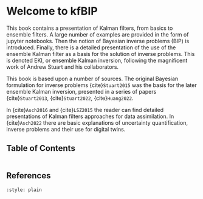 # Welcome to kfBIP

This book contains a presentation of Kalman filters, from basics to ensemble filters. A large number of examples are provided in the form of jupyter notebooks. Then the notion of Bayesian inverse problems (BIP) is introduced.  Finally, there is a detailed presentation of the use of the ensemble Kalman filter as a basis for the solution of inverse problems. This is denoted EKI, or ensemble Kalman inversion, following the magnificent work of Andrew Stuart and his collaborators.

This book is based upon a number of sources. The original Bayesian formulation for inverse problems {cite}`Stuart2015` was the basis for the later ensemble Kalman inversion, presented in a series of papers {cite}`Stuart2013`, {cite}`Stuart2022`, {cite}`Huang2022`.

In {cite}`Asch2016` and {cite}`LSZ2015` the reader can find detailed presentations of Kalman filters approaches for data assimilation. In  {cite}`Asch2022` there are basic explanations of uncertainty quantification, inverse problems and their use for digital twins.

## Table of Contents

```{tableofcontents}
```


## References


```{bibliography} references.bib
:style: plain
```
